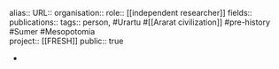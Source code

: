 alias::
URL::
organisation::
role:: [[independent researcher]] 
fields::
publications:: 
tags:: person, #Urartu #[[Ararat civilization]] #pre-history #Sumer #Mesopotomia  
project:: [[FRESH]] 
public:: true

-